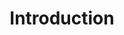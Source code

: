 ---
layout: default
title: Introduction
nav_order: 7
description: GitHub - documentation and publishing
permalink: /
---